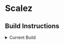 # Scalez

## Build Instructions
<details><summary>Current Build</summary>
	<ol>
		<li> Download the project from Github
		<li>Open the XCode project in XCode and build for an iOS 12 iPhone Simulator
		<li>Follow the on-screen instructions
	</ol>

<details><summary>How to build locally</summary>
	<ol>
		<li>Set up a database of SQLite or Postgres
		<li>With the Database set up, go into command line and set the `DATABASE_URL`
		enviornment variable to match your newly created database
		<li>from the root folder run `python db_create.py` this will generate the tables in the database
		<li>Set the `FLASK_APP` enviornment variable to `server.py`
		<li>Make sure that all the requirments that are found in requirments.txt are
		installed
		<li>Finally enter `flask run` in the command line, this should start the server
	</ol>
	
## Root Directory Files
While there a quite a few python files inthe root directory, this is so heroku can build
and use them.

We wanted to get this cleaned up, this will be fixed come iteration 6



NOTE: AS OF NOW THE FRONT END IS CONNECTED TO THE HEROKU BUILD. YOU WOULD
	HAVE TO GO IN MANUALLY AND CHANGE THE HOST IN SWIFT IF YOU SET UP
	YOUR OWN BACKEDN


#to try on deployed app
